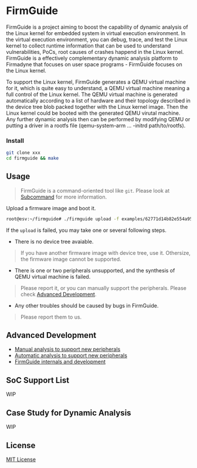# FirmGuide

FirmGuide is a project aiming to boost the capability of dynamic analysis
of the Linux kernel for embedded system in virtual execution environment.
In the virtual execution environment, you can debug, trace, and test
the Linux kernel to collect runtime information that can be used to
understand vulnerabilities, PoCs, root causes of crashes happend in the Linux kernel.
FirmGuide is a effectively complementary dynamic analysis platform to Firmadyne
that focuses on user space programs - FirmGuide focuses on the Linux kernel.

To support the Linux kernel, FirmGuide generates a QEMU virtual machine for it,
which is quite easy to understand,
a QEMU virtual machine meaning a full control of the Linux kernel.
The QEMU virtual machine is generated automatically according to a list of hardware
and their topology described in the device tree blob packed together with the Linux kernel image.
Then the Linux kernel could be booted with the generated QEMU virutal machine.
Any further dynamic analysis then can be performed by modifying QEMU or
putting a driver in a rootfs file (qemu-system-arm ... -initrd path/to/rootfs).

### Install

```bash
git clone xxx
cd firmguide && make
```

## Usage

> FirmGuide is a command-oriented tool like `git`.
Please look at [Subcommand](doc/Subcommand.md) for more information.

Upload a firmware image and boot it.

```bash
root@esv:~/firmguide# ./firmguide upload -f examples/62771d14b82e554a95d048af99866c404acb196f.bin
```

If the `upload` is failed, you may take one or several following steps.

+ There is no device tree avaiable.
> If you have another firmware image with device tree, use it.
Othersize, the firmware image cannot be supported.

+ There is one or two peripherals unsupported, and the synthesis of QEMU virtual machine is failed.
> Please report it, or you can manually support the peripherals.
Please check [Advanced Development](#advanced-development).

+ Any other troubles should be caused by bugs in FirmGuide.
> Please report them to us.

## Advanced Development

+ [Manual analysis to support new peripherals](#)
+ [Automatic analysis to support new peripherals](#)
+ [FirmGuide internals and development](#)

## SoC Support List

WIP

## Case Study for Dynamic Analysis

WIP

## License
[MIT License](./LICENSE)
